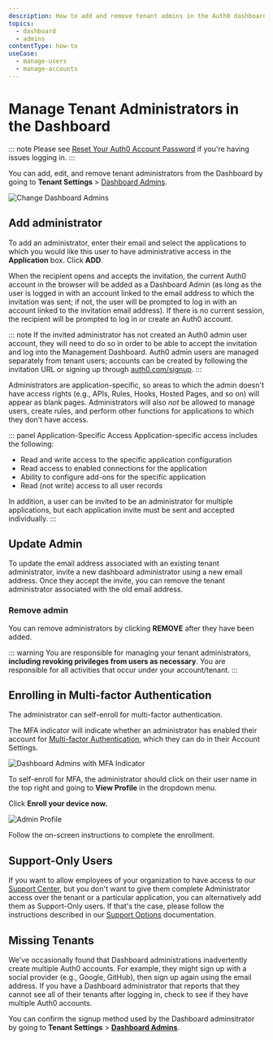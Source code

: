 ```yaml
---
description: How to add and remove tenant admins in the Auth0 dashboard.
topics:
  - dashboard
  - admins
contentType: how-to
useCase:
  - manage-users
  - manage-accounts
---
```

# Manage Tenant Administrators in the Dashboard

::: note
Please see [Reset Your Auth0 Account Password](/tutorials/reset-account-password) if you're having issues logging in.
:::

You can add, edit, and remove tenant administrators from the Dashboard by going to **Tenant Settings** > [Dashboard Admins](${manage_url}/#/tenant/admins).

![Change Dashboard Admins](/media/articles/tutorials/manage-admins.png)

## Add administrator

To add an administrator, enter their email and select the applications to which you would like this user to have administrative access in the **Application** box. Click **ADD**.

When the recipient opens and accepts the invitation, the current Auth0 account in the browser will be added as a Dashboard Admin (as long as the user is logged in with an account linked to the email address to which the invitation was sent; if not, the user will be prompted to log in with an account linked to the invitation email address). If there is no current session, the recipient will be prompted to log in or create an Auth0 account.

::: note
If the invited administrator has not created an Auth0 admin user account, they will need to do so in order to be able to accept the invitation and log into the Management Dashboard. Auth0 admin users are managed separately from tenant users; accounts can be created by following the invitation URL or signing up through [auth0.com/signup](https://auth0.com/signup).
:::

Administrators are application-specific, so areas to which the admin doesn't have access rights (e.g., APIs, Rules, Hooks, Hosted Pages, and so on) will appear as blank pages. Administrators will also *not* be allowed to manage users, create rules, and perform other functions for applications to which they don't have access.

::: panel Application-Specific Access
Application-specific access includes the following:

* Read and write access to the specific application configuration
* Read access to enabled connections for the application
* Ability to configure add-ons for the specific application
* Read (not write) access to all user records

In addition, a user can be invited to be an administrator for multiple applications, but each application invite must be sent and accepted individually.
:::

## Update Admin

To update the email address associated with an existing tenant administrator, invite a new dashboard administrator using a new email address. Once they accept the invite, you can remove the tenant administrator associated with the old email address.

### Remove admin

You can remove administrators by clicking **REMOVE** after they have been added.

::: warning
You are responsible for managing your tenant administrators, **including revoking privileges from users as necessary**. You are responsible for all activities that occur under your account/tenant.
:::

## Enrolling in Multi-factor Authentication

The administrator can self-enroll for multi-factor authentication.

The MFA indicator will indicate whether an administrator has enabled their account for [Multi-factor Authentication](/multifactor-authentication), which they can do in their Account Settings.

![Dashboard Admins with MFA Indicator](/media/articles/tutorials/dashboard-admins.png)

To self-enroll for MFA, the administrator should click on their user name in the top right and going to **View Profile** in the dropdown menu.

Click **Enroll your device now.**

![Admin Profile](/media/articles/tutorials/your-profile.png)

Follow the on-screen instructions to complete the enrollment.

## Support-Only Users

If you want to allow employees of your organization to have access to our [Support Center](https://support.auth0.com), but you don't want to give them complete Administrator access over the tenant or a particular application, you can alternatively add them as Support-Only users. If that's the case, please follow the instructions described in our [Support Options](/support#add-support-only-users) documentation.

## Missing Tenants

We've occasionally found that Dashboard administrations inadvertently create multiple Auth0 accounts. For example, they might sign up with a social provider (e.g., Google, GitHub), then sign up again using the email address. If you have a Dashboard administrator that reports that they cannot see all of their tenants after logging in, check to see if they have multiple Auth0 accounts.

You can confirm the signup method used by the Dashboard adminsitrator by going to **Tenant Settings** > [**Dashboard Admins**](${manage_url}/#/tenant/admins). 
